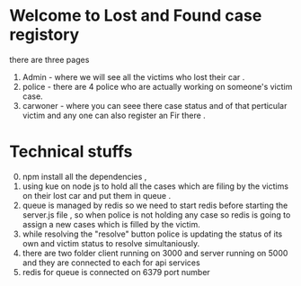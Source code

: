 # Welcome to Lost and Found case registory

there are three pages 
1. Admin - where we will see all the victims who lost their car .
2. police - there are 4 police who are actually working on someone's victim case.
3. carwoner - where you can seee there case status and of that perticular victim and any one can also register an Fir there .

# Technical stuffs
0. npm install all the dependencies , 
1. using kue on node js to hold all the cases which are filing by the victims on their lost car and put them in queue .
2. queue is managed by redis so we need to start redis before starting the server.js file , so when police is not holding any case so redis is going to assign a new cases which is filled by the victim.
3. while resolving the "resolve" button police is updating the status of its own and victim status to resolve simultaniously.
4. there are two folder client running on 3000 and server running on 5000 and they are connected to each for api services
5. redis for queue is connected on 6379 port number
